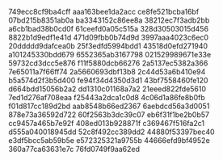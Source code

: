 749ecc8cf9ba4cff
aaa163bee1da2acc
ce8fe521bcba16bf
07bd215b8351ab0a
ba3343152c86ee8a
38212ec7f3adb2bb
a6cb1bad38b0cd0f
61ceefd0a05c515a
328d30503015d456
8822b1d9edf1e41d
471d09fbb0b74d9d
3997aaa4023c6ec0
20ddddd9dafcea0b
25f3edfd5994bdd1
43518d0efd271940
a101245330bdd679
6552365ab3167798
021529989671e33e
59732cd3dcc5e876
f11f5880dcb66276
2a5137ec5382a366
7e65011a7f66ff74
2a5660693dbf13b8
2c44d53a6b410e94
b5a574d2f3b5d400
fe94f34d4350d3d1
43bf7558460fe120
d664bdd15056b2a2
dd1310c01168a7a2
21eeed822fde5610
7ed1d276af708eaa
f25443a2dca1c0d8
4c06d1a86fe8b0fb
f01d817cc189d2bd
aab8548b66ed2367
6aebdcd56a3d0051
878e73a36592d722
60f2563b3dc39c07
eb6f31f1be2b0b57
cc9457a465b7e92f
408ed013b928871f
c369467f516fa2c1
d555a040018945dd
52c8f492cc389dd2
44880f53397bec40
e3df5bcc5ab59b5e
e572325321a9755b
44666efd9bf4952e
360a77ca63631e7c
76fd0749f9aa62ed

